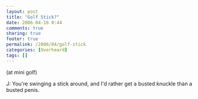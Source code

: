 ```yaml
---
layout: post
title: "Golf Stick?"
date: 2006-04-16 0:44
comments: true
sharing: true
footer: true
permalink: /2006/04/golf-stick
categories: [Overheard]
tags: []
---
```

(at mini golf)

J: You're swinging a stick around, and I'd rather get a busted knuckle than a busted penis.
